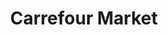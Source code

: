 ---
title: "Carrefour Market"
url: /le-havre/carrefour-market-rue-frederic-bellanger/
shop: supermarché
---